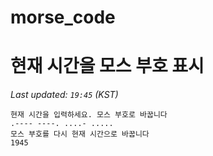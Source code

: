 # morse_code
# 현재 시간을 모스 부호 표시
<!-- MORSE_TIME_START -->
_Last updated: `19:45` (KST)_

```
현재 시간을 입력하세요. 모스 부호로 바꿉니다
.---- ----. ....- .....
모스 부호를 다시 현재 시간으로 바꿉니다
1945
```
<!-- MORSE_TIME_END -->
